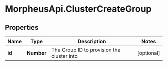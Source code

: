 # MorpheusApi.ClusterCreateGroup

## Properties

Name | Type | Description | Notes
------------ | ------------- | ------------- | -------------
**id** | **Number** | The Group ID to provision the cluster into | [optional] 


